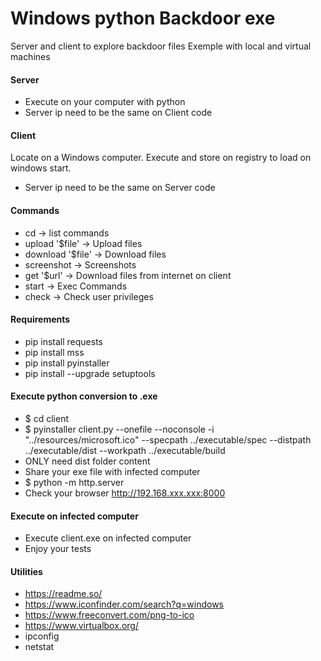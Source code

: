 # Windows python Backdoor exe
Server and client to explore backdoor files
Exemple with local and virtual machines

#### Server
- Execute on your computer with python
- Server ip need to be the same on Client code

#### Client
Locate on a Windows computer. Execute and store on registry to load on windows start.
- Server ip need to be the same on Server code

#### Commands
- cd               -> list commands
- upload '$file'   -> Upload files
- download '$file' -> Download files
- screenshot       -> Screenshots
- get '$url'       -> Download files from internet on client
- start            -> Exec Commands
- check            -> Check user privileges

#### Requirements
- pip install requests
- pip install mss
- pip install pyinstaller
- pip install --upgrade setuptools

#### Execute python conversion to .exe
- $ cd client
- $ pyinstaller client.py --onefile --noconsole -i "../resources/microsoft.ico" --specpath ../executable/spec --distpath ../executable/dist --workpath ../executable/build 
- ONLY need dist folder content
- Share your exe file with infected computer
- $ python -m http.server
- Check your browser http://192.168.xxx.xxx:8000 

#### Execute on infected computer
- Execute client.exe on infected computer
- Enjoy your tests

#### Utilities
- https://readme.so/
- https://www.iconfinder.com/search?q=windows
- https://www.freeconvert.com/png-to-ico
- https://www.virtualbox.org/
- ipconfig
- netstat